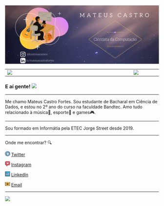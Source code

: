 ![capa github](https://github.com/mateus-castro/mateus-castro/blob/1b65a3b38eaa8f0b8390f3be17668a933b55ab6b/images/capa_git_castro.png)  

<center>
  <table>
    <tr>
        <td><img width="400px" align="left" src="https://github-readme-stats.vercel.app/api/top-langs/?username=mateus-castro&hide=html&layout=compact&theme=dracula" /></td>
        <td><img width="495px" align="left" src="https://github-readme-stats.vercel.app/api?username=mateus-castro&theme=dracula"/></td>
    </tr>   
  </table>
</center>  


### E aí gente! <img src="https://github.com/leticiadasilva/leticiadasilva/blob/main/images/Hi.gif" width="30px">

---

Me chamo Mateus Castro Fortes. Sou estudante de Bacharal em Ciência de Dados, e estou no 2º ano do curso na faculdade Bandtec. 
Amo tudo relacionado à música:musical_note:, esporte:basketball: e games:video_game:. 

---

Sou formado em Informátia pela ETEC Jorge Street desde 2019.  

---

Onde me encontrar? :mag:  

<a href="https://twitter.com/teukastro"><img src="https://github.com/mateus-castro/mateus-castro/blob/main/images/twitter.png" width="16"></img></a> [Twitter](https://twitter.com/teukastro)   

<a href="https://www.instagram.com/o.teu.castro/"><img src="https://github.com/mateus-castro/mateus-castro/blob/main/images/instagram.png" width="16"></img></a> [Instagram](https://www.instagram.com/o.teu.castro)  

<a href="https://www.linkedin.com/in/mateuscastrofortes"><img src="https://github.com/mateus-castro/mateus-castro/blob/main/images/linkedin.png" width="16"></img></a> [LinkedIn](https://www.linkedin.com/in/mateuscastrofortes)  

<a href="mailto:mateus.fortes@bandtec.com.br"><img src="https://github.com/mateus-castro/mateus-castro/blob/main/images/email.png" width="16"></img></a> [Email](mailto:mateus.fortes@bandtec.com.br)  

---  

![](https://komarev.com/ghpvc/?username=leticiadasilva&color=blue&style=flat)

